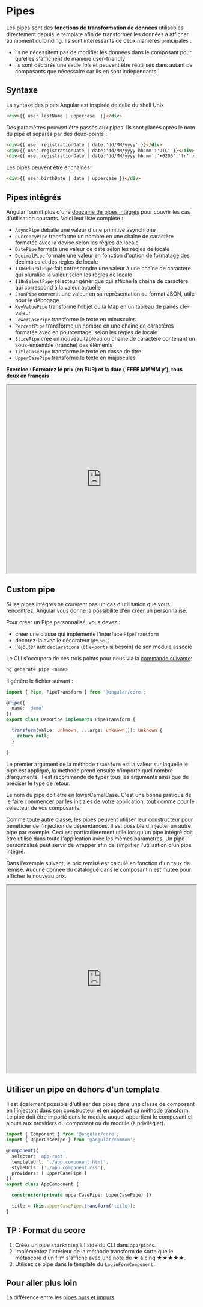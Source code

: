 # Pipes

Les pipes sont des **fonctions de transformation de données** utilisables directement depuis le template afin de transformer les données à afficher au moment du binding. Ils sont intéressants de deux manières principales :
- ils ne nécessitent pas de modifier les données dans le composant pour qu'elles s'affichent de manière user-friendly
- ils sont déclarés une seule fois et peuvent être réutilisés dans autant de composants que nécessaire car ils en sont indépendants
  
## Syntaxe

La syntaxe des pipes Angular est inspirée de celle du shell Unix

```html
<div>{{ user.lastName | uppercase  }}</div>
```

Des paramètres peuvent être passés aux pipes. Ils sont placés après le nom du pipe et séparés par des deux-points :

```html
<div>{{ user.registrationDate | date:'dd/MM/yyyy' }}</div>
<div>{{ user.registrationDate | date:'dd/MM/yyyy hh:mm':'UTC' }}</div>
<div>{{ user.registrationDate | date:'dd/MM/yyyy hh:mm':'+0200':'fr' }}</div>
```

Les pipes peuvent être enchaînés :
```html
<div>{{ user.birthDate | date | uppercase }}</div>
```

## Pipes intégrés

Angular fournit plus d'une [douzaine de pipes intégrés](https://angular.io/api?type=pipe) pour couvrir les cas d'utilisation courants. Voici leur liste complète :
- `AsyncPipe` déballe une valeur d'une primitive asynchrone
- `CurrencyPipe` transforme un nombre en une chaîne de caractère formatée avec la devise selon les règles de locale
- `DatePipe` formate une valeur de date selon les règles de locale
- `DecimalPipe` formate une valeur en fonction d'option de formatage des décimales et des règles de locale
- `I18nPluralPipe` fait correspondre une valeur à une chaîne de caractère qui pluralise la valeur selon les règles de locale
- `I18nSelectPipe` sélecteur générique qui affiche la chaîne de caractère qui correspond à la valeur actuelle
- `JsonPipe` convertit une valeur en sa représentation au format JSON, utile pour le débogage
- `KeyValuePipe` transforme l'objet ou la Map en un tableau de paires clé-valeur
- `LowerCasePipe` transforme le texte en minuscules
- `PercentPipe` transforme un nombre en une chaîne de caractères formatée avec en pourcentage, selon les règles de locale
- `SlicePipe` crée un nouveau tableau ou chaîne de caractère contenant un sous-ensemble (tranche) des éléments
- `TitleCasePipe` transforme le texte en casse de titre
- `UpperCasePipe` transforme le texte en majuscules

**Exercice : Formatez le prix (en EUR) et la date ('EEEE MMMM y'), tous deux en français**
<iframe height='500' width='100%' src="https://stackblitz.com/edit/angular-currency-pipe-training-example?ctl=1&embed=1&file=src/app/app.component.html&hideNavigation=1"></iframe>

## Custom pipe

Si les pipes intégrés ne couvrent pas un cas d'utilisation que vous rencontrez, Angular vous donne la possibilité d'en créer un personnalisé.

Pour créer un Pipe personnalisé, vous devez :
- créer une classe qui implémente l'interface `PipeTransform`
- décorez-la avec le décorateur `@Pipe()`
- l'ajouter aux `declarations` (et `exports` si besoin) de son module associé

Le CLI s'occupera de ces trois points pour nous via la [commande suivante](https://angular.io/cli/generate#pipe):

```sh
ng generate pipe <name>
```

Il génère le fichier suivant :
```ts
import { Pipe, PipeTransform } from '@angular/core';

@Pipe({
  name: 'demo'
})
export class DemoPipe implements PipeTransform {

  transform(value: unknown, ...args: unknown[]): unknown {
    return null;
  }

}
```
Le premier argument de la méthode `transform` est la valeur sur laquelle le pipe est appliqué, la méthode prend ensuite n'importe quel nombre d'arguments. Il est recommandé de typer tous les arguments ainsi que de préciser le type de retour.

Le nom du pipe doit être en lowerCamelCase. C'est une bonne pratique de le faire commencer par les initiales de votre application, tout comme pour le sélecteur de vos composants.

Comme toute autre classe, les pipes peuvent utiliser leur constructeur pour bénéficier de l'injection de dépendances. Il est possible d'injecter un autre pipe par exemple. Ceci est particulièrement utile lorsqu'un pipe intégré doit être utilisé dans toute l'application avec les mêmes paramètres. Un pipe personnalisé peut servir de wrapper afin de simplifier l'utilisation d'un pipe intégré.

Dans l'exemple suivant, le prix remisé est calculé en fonction d'un taux de remise. Aucune donnée du catalogue dans le composant n'est mutée pour afficher le nouveau prix.

<iframe height='500' width='100%' src="https://stackblitz.com/edit/angular-pipe-exemple?embed=1&file=src/app/discounted.pipe.ts&ctl=1&hideNavigation=1"></iframe>

## Utiliser un pipe en dehors d'un template

Il est également possible d'utiliser des pipes dans une classe de composant en l'injectant dans son constructeur et en appelant sa méthode transform. Le pipe doit être importé dans le module auquel appartient le composant et ajouté aux providers du composant ou du module (à privilégier).

```ts
import { Component } from '@angular/core';
import { UpperCasePipe } from '@angular/common';

@Component({
  selector: 'app-root',
  templateUrl: './app.component.html',
  styleUrls: ['./app.component.css'],
  providers: [ UpperCasePipe ]
})
export class AppComponent {

  constructor(private upperCasePipe: UpperCasePipe) {}

  title = this.upperCasePipe.transform('title');
}
```
## TP : Format du score
1. Créez un pipe `starRating` à l'aide du CLI dans `app/pipes`.
2. Implémentez l'intérieur de la méthode transform de sorte que le métascore d'un film s'affiche avec une note de ★ à cinq ★★★★★.
3. Utilisez ce pipe dans le template du `LoginFormComponent`.

## Pour aller plus loin
La différence entre les [pipes purs et impurs](https://medium.com/@ghoul.ahmed5/pure-vs-impure-pipe-in-angular-2152cf073e4d)